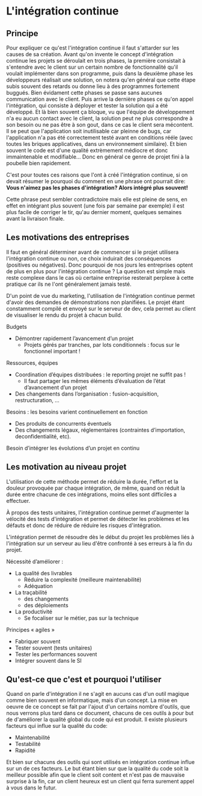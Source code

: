 # L'intégration continue

## Principe

Pour expliquer ce qu'est l'intégration continue il faut s'attarder sur les causes de sa création. Avant qu'on invente le concept d'intégration continue les projets se déroulait en trois phases, la première consistait à s'entendre avec le client sur un certain nombre de fonctionnalité qu'il voulait implémenter dans son programme, puis dans la deuxième phase les développeurs réalisait une solution, on notera qu'en général que cette étape subis souvent des retards ou donne lieu à des programmes fortement buggués. Bien évidament cette phases se passe sans aucunes communication avec le client. Puis arrive la dernière phases ce qu'on appel l'intégration, qui consiste à déployer et tester la solution qui a été développé. Et là bien souvent ça bloque, vu que l'équipe de développement n'a eu aucun contact avec le client, la solution peut ne plus correspondre à son besoin ou ne pas être à son gout, dans ce cas le client sera mécontent. Il se peut que l'application soit inutilisable car pleinne de bugs, car l'application n'a pas été correctement testé avant en conditions rééle (avec toutes les briques applicatives, dans un environnement similaire). Et bien souvent le code est d'une qualité extrèmement médiocre et donc immaintenable et modifiable... Donc en général ce genre de projet fini à la poubelle bien rapidement.

C'est pour toutes ces raisons que l'ont à créé l'intégration continue, si on devait résumer le pourquoi du comment en une phrase ont pourrait dire:
**Vous n'aimez pas les phases d'intégration? Alors intégré plus souvent!**

Cette phrase peut sembler contradictoire mais elle est pleine de sens, en effet en intégrant plus souvent (une fois par semaine par exemple) il est plus facile de corriger le tir, qu'au dernier moment, quelques semaines avant la livraison finale.


## Les motivations des entreprises

Il faut en général déterminer avant de commencer si le projet utilisera l'intégration continue ou non, ce choix induirait des conséquences (positives ou négatives). Donc pourquoi de nos jours les entreprises optent de plus en plus pour l'intégration continue ? La question est simple mais reste complexe dans le cas où certaine entreprise resterait perplexe à cette pratique car ils ne l'ont généralement jamais testé.

D'un point de vue du marketing, l'utilisation de l'intégration continue permet d'avoir des demandes de démonstrations non planifiées. Le projet étant constamment compilé et envoyé sur le serveur de dev, cela permet au client de visualiser le rendu du projet à chacun build.

<!-- Réecrire le paragraphe suivant -->

Budgets

* Démontrer rapidement l’avancement d’un projet
  * Projets gérés par tranches, par lots conditionnels : focus sur le fonctionnel important !

Ressources, équipes

* Coordination d’équipes distribuées : le reporting projet ne suffit pas !
  * Il faut partager les mêmes éléments d’évaluation de l’état d’avancement d’un projet
* Des changements dans l’organisation : fusion-acquisition, restructuration, …

Besoins : les besoins varient continuellement en fonction

* Des produits de concurrents éventuels
* Des changements légaux, réglementaires (contraintes d’importation, deconfidentialité, etc).

Besoin d’intégrer les évolutions d’un projet en continu

## Les motivation au niveau projet

L'utilisation de cette méthode permet de réduire la durée, l'effort et la douleur provoquée par chaque intégration, de même, quand on réduit la durée entre chacune de ces intégrations, moins elles sont difficiles a effectuer.

À propos des tests unitaires, l'intégration continue permet d'augmenter la vélocité des tests d'intégration et permet de détecter les problèmes et les défauts et donc de réduire de réduire les risques d'intégration.

L'intégration permet de résoudre dès le début du projet les problèmes liés à l'intégration sur un serveur au lieu d'être confronté à ses erreurs à la fin du projet.

<!-- Réecrire ce paragraphe -->


Nécessité d’améliorer :

* La qualité des livrables
  * Réduire la complexité (meilleure maintenabilité)
  * Adéquation
* La traçabilité
  * des changements
  * des déploiements
* La productivité
  * Se focaliser sur le métier, pas sur la technique

Principes « agiles »

* Fabriquer souvent
* Tester souvent (tests unitaires)
* Tester les performances souvent
* Intégrer souvent dans le SI

## Qu'est-ce que c'est et pourquoi l'utiliser

Quand on parle d'intégration il ne s'agit en aucuns cas d'un outil magique comme bien souvent en informatique, mais d'un concept. La mise en oeuvre de ce concept se fait par l'ajout d'un certains nombre d'outils, que nous verrons plus tard dans ce document, chacuns de ces outils à pour but de d'améliorer la qualité global du code qui est produit. Il existe plusieurs facteurs qui influe sur la qualité du code:

- Maintenabilité
- Testabilité
- Rapidité

Et bien sur chacuns des outils qui sont utilisés en intégration continue influe sur un de ces facteurs. Le but étant bien sur que la qualité du code soit la meilleur possible afin que le client soit content et n'est pas de mauvaise surprise à la fin, car un client heureux est un client qui ferra surement appel à vous dans le futur.
